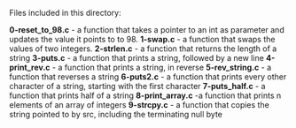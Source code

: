Files included in this directory:

**0-reset_to_98.c** - a function that takes a pointer to an int as parameter and updates the value it points to to 98.
**1-swap.c** -  a function that swaps the values of two integers.
**2-strlen.c** - a function that returns the length of a string
**3-puts.c** - a function that prints a string, followed by a new line
**4-print_rev.c** - a function that prints a string, in reverse
**5-rev_string.c** - a function that reverses a string
**6-puts2.c** -  a function that prints every other character of a string, starting with the first character
**7-puts_half.c** - a function that prints half of a string
**8-print_array.c** -a function that prints n elements of an array of integers
**9-strcpy.c** - a function that copies the string pointed to by src, including the terminating null byte 
